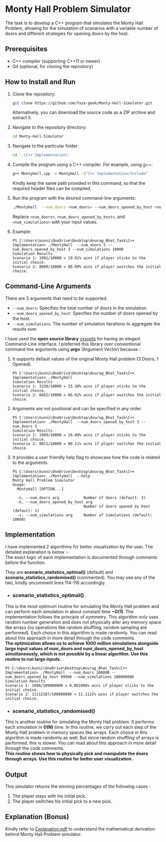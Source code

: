 # Monty Hall Problem Simulator

The task is to develop a C++ program that simulates the Monty Hall Problem, allowing for the simulation of scenarios with a variable number of doors and different strategies for opening doors by the host.

## Prerequisites
- C++ compiler (supporting C++11 or newer)
- Git (optional, for cloning the repository)

## How to Install and Run

1. Clone the repository:

    ```bash
    git clone https://github.com/faze-geek/Monty-Hall-Simulator.git
    ```

    Alternatively, you can download the source code as a ZIP archive and extract it.

2. Navigate to the repository directory:

    ```bash
    cd Monty-Hall-Simulator
    ```

3. Navigate to the particular folder:

    ```bash
    cd '.\C++ Implementation\'   
    ```

4. Compile the program using a C++ compiler. For example, using g++:

    ```bash
    g++ MontyHall.cpp -o MontyHall -I"C++ Implementation/Include"
    ```
    Kindly keep the same path provided in this command, so that the required header files can be compiled. 
    
5. Run the program with the desired command-line arguments:

    ```bash
    ./MontyHall  --num_doors <num_doors> --num_doors_opened_by_host <num_doors_opened_by_host> --num_simulations <num_simulations>
    ```

    Replace `<num_doors>`, `<num_doors_opened_by_host>`, and `<num_simulations>` with your input values.
6. Example:
   
   ```
   PS C:\Users\kunni\OneDrive\Desktop\Anurag_Bhat_Task\C++ Implementation> ./MontyHall  --num_doors 5 --num_doors_opened_by_host 3 --num_simulations 10000
   Simulation Results
   Scenario 1: 1991/10000 = 19.91% wins if player sticks to the initial choice.
   Scenario 2: 8009/10000 = 80.09% wins if player switches the initial choice.
   ```

## Command-Line Arguments
There are 3 arguments that need to be supported.
- `--num_doors`: Specifies the total number of doors in the simulation.
- `--num_doors_opened_by_host`: Specifies the number of doors opened by the host.
- `--num_simulations`: The number of simulation iterations to aggregate the results over.

I have used the **open source library** [cxxopts](https://github.com/jarro2783/cxxopts) for having an elegant Command-Line interface. 
I preferred this library over conventional command line arguments using **argv** (Argument Vector) because :
1. It supports default values of the original Monty Hall problem (3 Doors, 1 Opened).
   
   ```
   PS C:\Users\kunni\OneDrive\Desktop\Anurag_Bhat_Task\C++ Implementation> ./MontyHall
   Simulation Results
   Scenario 1: 3338/10000 = 33.38% wins if player sticks to the initial choice.
   Scenario 2: 6662/10000 = 66.62% wins if player switches the initial choice.
   ```
2. Arguments are not positional and can be specified in any order.

   ```
   PS C:\Users\kunni\OneDrive\Desktop\Anurag_Bhat_Task\C++ Implementation> ./MontyHall  --num_doors_opened_by_host 3 --num_doors 5
   Simulation Results
   Scenario 1: 1989/10000 = 19.89% wins if player sticks to the initial choice.
   Scenario 2: 8011/10000 = 80.11% wins if player switches the initial choice.
   ```
3. It provides a user friendly help flag to showcase how the code is related to the arguments.

    ```
    PS C:\Users\kunni\OneDrive\Desktop\Anurag_Bhat_Task\C++ Implementation> ./MontyHall  --help
    Monty Hall Problem Simulator
    Usage:
      MontyHall [OPTION...]
    
      -n, --num_doors arg           Number of doors (default: 3)
      -k, --num_doors_opened_by_host arg
                                    Number of doors opened by host (default: 1)
      -s, --num_simulations arg     Number of simulations (default: 10000)
    ```

## Implementation

I have implemented 2 algorithms for better visualization by the user. The detailed explanation is below :-\
The exact logic of each implementation is documented through comments before the function.


They are **scenario_statistics_optimal()** (default) and **scenario_statistics_randomised()** (commented). You may use any of the two, kindly uncomment lines 114-116 accordingly.

- ### scenario_statistics_optimal()
This is the most optimum routine for simulating the Monty Hall problem and can perform each simulation in about constant time **~O(1)**. The implementation follows the principle of symmetry. This algorithm only uses random number generation and does not physically alter any memory space like arrays (no operations like random shuffling, random sampling are performed). Each choice in this algorithm is made randomly. You can read about this approach in more detail through the code comments.\
**The optimization allows us to achieve 1000 million simulations alongside large input values of num_doors and num_doors_opened_by_host simultaneously, which is not possible by a linear algorithm. Use this routine to run large inputs.**
```
PS C:\Users\kunni\OneDrive\Desktop\Anurag_Bhat_Task\C++ Implementation> ./MontyHall  --num_doors 100000 --num_doors_opened_by_host 99990 --num_simulations 100000000
Simulation Results
Scenario 1: 1006/100000000 = 0.001006% wins if player sticks to the initial choice.
Scenario 2: 11112187/100000000 = 11.1122% wins if player switches the initial choice.
```

- ### scenario_statistics_randomised()
This is another routine for simulating the Monty Hall problem. It performs each simulation in **O(N)** time. In this routine, we carry out each step of the Monty Hall problem in memory spaces like arrays. Each choice in this algorithm is made randomly as well. But since random shuffling of arrays is performed, this is slower. You can read about this approach in more detail through the code comments.\
**This routine shows how to physically pick and manipulate the doors through arrays. Use this routine for better user visualization.**

## Output

This simulator returns the winning percentages of the following cases -
1. The player stays with his initial pick.
2. The player switches his initial pick to a new pick.

## Explanation (Bonus)

Kindly refer to [Explanation.pdf](https://github.com/faze-geek/Monty-Hall-Simulator/blob/main/Explanation.pdf) to understand the mathematical derivation behind Monty Hall Problem simulator.
